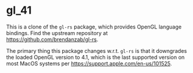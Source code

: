 # gl_41

This is a clone of the `gl-rs` package, which provides OpenGL language bindings.
Find the upstream repository at https://github.com/brendanzab/gl-rs.

The primary thing this package changes w.r.t. `gl-rs` is that it downgrades the loaded OpenGL version to 4.1,
which is the last supported version on most MacOS systems per https://support.apple.com/en-us/101525.
